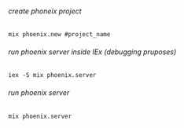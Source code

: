 ###### create phoneix project

```mix phoenix.new #project_name``` 

###### run phoenix server inside IEx (debugging pruposes)

 ```iex -S mix phoenix.server```
 
###### run phoenix server 

```mix phoenix.server```
 
